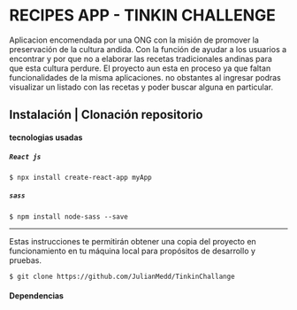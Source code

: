# RECIPES APP - TINKIN CHALLENGE

Aplicacion encomendada por una ONG con la misión de promover la preservación de la cultura andida.
Con la función de ayudar a los usuarios a encontrar y por que no a elaborar las recetas tradicionales andinas para que esta cultura perdure.
El proyecto aun esta en proceso ya que faltan funcionalidades de la misma aplicaciones. no obstantes al ingresar podras visualizar un listado con las recetas y poder buscar alguna en particular.

## Instalación | Clonación repositorio

#### tecnologias usadas

##### `React js`
    $ npx install create-react-app myApp

##### `sass`
    $ npm install node-sass --save

***

Estas instrucciones te permitirán obtener una copia del proyecto en funcionamiento en tu máquina local para propósitos de desarrollo y pruebas.

    $ git clone https://github.com/JulianMedd/TinkinChallange


#### Dependencias



